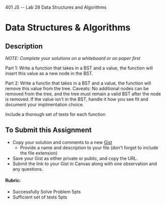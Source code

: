401 JS --  Lab 28 Data Structures and Algorithms
# Data Structures & Algorithms

## Description

*NOTE: Complete your solutions on a whiteboard or on paper first*

Part 1: Write a function that takes in a BST and a value, the function will insert this
value as a new node in the BST.

Part 2: Write a functin that takes in a BST and a value, the function will remove this
value from the tree. Caveats: No additional nodes can be removed from the tree, and the
tree must remain a valid BST after the node is removed. If the value isn't in the BST,
handle it how you see fit and document your implmentation choice.

Include a thorough set of tests for each function

## To Submit this Assignment

* Copy your solution and comments to a new [Gist](http://gist.github.com)
  * Provide a name and description to your file (don't forget to include the file extension)
* Save your Gist as either private or public, and copy the URL.
* Submit the link to your Gist in Canvas along with one observation and any questions.

#### Rubric:
* Successfully Solve Problem 5pts
* Sufficient set of tests 5pts
